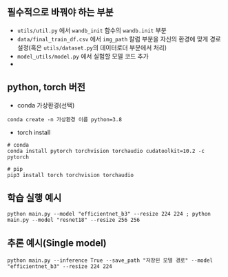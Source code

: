 ## 필수적으로 바꿔야 하는 부분


- `utils/util.py` 에서 `wandb_init` 함수의 `wandb.init` 부분
- `data/final_train_df.csv` 에서 `img_path` 칼럼 부분을 자신의 환경에 맞게 경로 설정(혹은 `utils/dataset.py`의 데이터로더 부분에서 처리)
- `model_utils/model.py` 에서 실험할 모델 코드 추가
-

## python, torch 버전

- conda 가상환경(선택)

```
conda create -n 가상환경 이름 python=3.8
```

- torch install
```
# conda
conda install pytorch torchvision torchaudio cudatoolkit=10.2 -c pytorch
```

```
# pip
pip3 install torch torchvision torchaudio
```


## 학습 실행 예시
```
python main.py --model "efficientnet_b3" --resize 224 224 ; python main.py --model "resnet18" --resize 256 256
```

## 추론 예시(Single model)
```
python main.py --inference True --save_path "저장된 모델 경로" --model "efficientnet_b3" --resize 224 224
```
